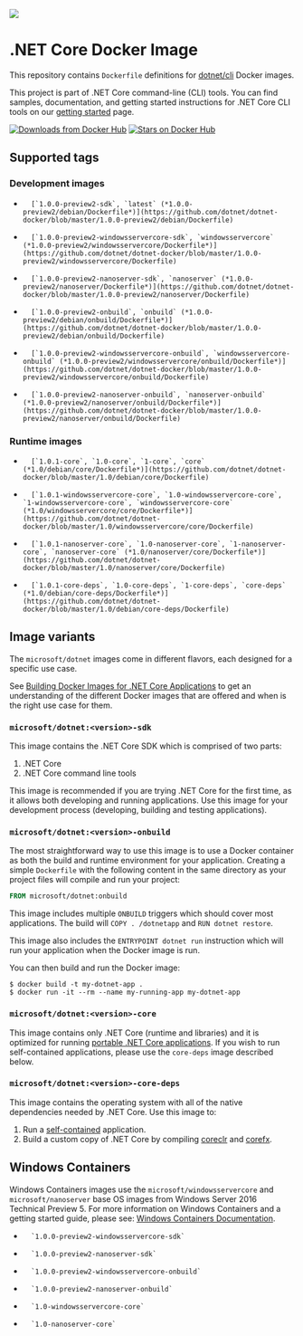 ![](https://avatars0.githubusercontent.com/u/9141961?v=3&amp;s=100)

.NET Core Docker Image
====================

This repository contains `Dockerfile` definitions for [dotnet/cli](https://github.com/dotnet/cli) Docker images.

This project is part of .NET Core command-line (CLI) tools. You can find samples, documentation, and getting started instructions for .NET Core CLI tools on our [getting started](http://go.microsoft.com/fwlink/?LinkID=798306&clcid=0x409) page.

[![Downloads from Docker Hub](https://img.shields.io/docker/pulls/microsoft/dotnet.svg)](https://registry.hub.docker.com/u/microsoft/dotnet)
[![Stars on Docker Hub](https://img.shields.io/docker/stars/microsoft/dotnet.svg)](https://registry.hub.docker.com/u/microsoft/dotnet)


## Supported tags

### Development images
-       [`1.0.0-preview2-sdk`, `latest` (*1.0.0-preview2/debian/Dockerfile*)](https://github.com/dotnet/dotnet-docker/blob/master/1.0.0-preview2/debian/Dockerfile)
-       [`1.0.0-preview2-windowsservercore-sdk`, `windowsservercore` (*1.0.0-preview2/windowsservercore/Dockerfile*)](https://github.com/dotnet/dotnet-docker/blob/master/1.0.0-preview2/windowsservercore/Dockerfile)
-       [`1.0.0-preview2-nanoserver-sdk`, `nanoserver` (*1.0.0-preview2/nanoserver/Dockerfile*)](https://github.com/dotnet/dotnet-docker/blob/master/1.0.0-preview2/nanoserver/Dockerfile)
-       [`1.0.0-preview2-onbuild`, `onbuild` (*1.0.0-preview2/debian/onbuild/Dockerfile*)](https://github.com/dotnet/dotnet-docker/blob/master/1.0.0-preview2/debian/onbuild/Dockerfile)
-       [`1.0.0-preview2-windowsservercore-onbuild`, `windowsservercore-onbuild` (*1.0.0-preview2/windowsservercore/onbuild/Dockerfile*)](https://github.com/dotnet/dotnet-docker/blob/master/1.0.0-preview2/windowsservercore/onbuild/Dockerfile)
-       [`1.0.0-preview2-nanoserver-onbuild`, `nanoserver-onbuild` (*1.0.0-preview2/nanoserver/onbuild/Dockerfile*)](https://github.com/dotnet/dotnet-docker/blob/master/1.0.0-preview2/nanoserver/onbuild/Dockerfile)

### Runtime images
-       [`1.0.1-core`, `1.0-core`, `1-core`, `core` (*1.0/debian/core/Dockerfile*)](https://github.com/dotnet/dotnet-docker/blob/master/1.0/debian/core/Dockerfile)
-       [`1.0.1-windowsservercore-core`, `1.0-windowsservercore-core`, `1-windowsservercore-core`, `windowsservercore-core` (*1.0/windowsservercore/core/Dockerfile*)](https://github.com/dotnet/dotnet-docker/blob/master/1.0/windowsservercore/core/Dockerfile)
-       [`1.0.1-nanoserver-core`, `1.0-nanoserver-core`, `1-nanoserver-core`, `nanoserver-core` (*1.0/nanoserver/core/Dockerfile*)](https://github.com/dotnet/dotnet-docker/blob/master/1.0/nanoserver/core/Dockerfile)
-       [`1.0.1-core-deps`, `1.0-core-deps`, `1-core-deps`, `core-deps` (*1.0/debian/core-deps/Dockerfile*)](https://github.com/dotnet/dotnet-docker/blob/master/1.0/debian/core-deps/Dockerfile)

## Image variants

The `microsoft/dotnet` images come in different flavors, each designed for a specific use case.

See [Building Docker Images for .NET Core Applications](https://docs.microsoft.com/en-us/dotnet/articles/core/docker/building-net-docker-images) to get an understanding of the different Docker images that are offered and when is the right use case for them.

### `microsoft/dotnet:<version>-sdk`

This image contains the .NET Core SDK which is comprised of two parts: 

1. .NET Core
2. .NET Core command line tools

This image is recommended if you are trying .NET Core for the first time, as it allows both developing and running 
applications. Use this image for your development process (developing, building and testing applications). 

### `microsoft/dotnet:<version>-onbuild`

The most straightforward way to use this image is to use a Docker container as both the build and runtime environment for your application. Creating a simple `Dockerfile` with the following content in the same directory as your project files will compile and run your project:

```dockerfile
FROM microsoft/dotnet:onbuild
```

This image includes multiple `ONBUILD` triggers which should cover most applications. The build will `COPY . /dotnetapp` and `RUN dotnet restore`.

This image also includes the `ENTRYPOINT dotnet run` instruction which will run your application when the Docker image is run.

You can then build and run the Docker image:

```console
$ docker build -t my-dotnet-app .
$ docker run -it --rm --name my-running-app my-dotnet-app
```

### `microsoft/dotnet:<version>-core`

This image contains only .NET Core (runtime and libraries) and it is optimized for running [portable .NET Core applications](https://docs.microsoft.com/en-us/dotnet/articles/core/app-types). If you wish to run self-contained applications, please use the `core-deps` image described below. 

### `microsoft/dotnet:<version>-core-deps`

This image contains the operating system with all of the native dependencies needed by .NET Core. Use this image to:

1. Run a [self-contained](https://docs.microsoft.com/en-us/dotnet/articles/core/app-types) application.
2. Build a custom copy of .NET Core by compiling [coreclr](https://github.com/dotnet/coreclr) and [corefx](https://github.com/dotnet/corefx).

## Windows Containers

  Windows Containers images use the `microsoft/windowsservercore` and `microsoft/nanoserver` base OS images from Windows Server 2016 Technical Preview 5.  For more information on Windows Containers and a getting started guide, please see: [Windows Containers Documentation](http://aka.ms/windowscontainers).
  
-       `1.0.0-preview2-windowsservercore-sdk`
-       `1.0.0-preview2-nanoserver-sdk`
-       `1.0.0-preview2-windowsservercore-onbuild`
-       `1.0.0-preview2-nanoserver-onbuild`
-       `1.0-windowsservercore-core`
-       `1.0-nanoserver-core`
  
